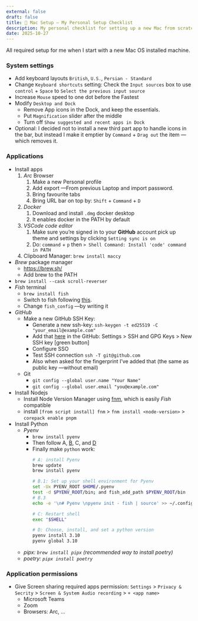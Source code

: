 ```yaml
---
external: false
draft: false
title: 🍎 Mac Setup — My Personal Setup Checklist
description: My personal checklist for setting up a new Mac from scratch.
date: 2025-10-27
---
```


All required setup for me when I start with a new Mac OS installed machine.

### System settings

- Add keyboard layouts `British`, `U.S.`, `Persian - Standard`
- Change `Keyboard shortcuts` setting: Check the `Input sources` box to use `control` + `Space` to `Select the previous input source`
- Increase `Mouse` speed to one dot before the Fastest
- Modify `Desktop and Dock`
  - Remove App icons in the Dock, and keep the essentials.
  - Put `Magnification` slider after the middle
  - Turn off `Show suggested and recent apps in Dock`
- Optional: I decided not to install a new third part app to handle icons in the bar, but instead I make it emptier by `Command` + `Drag out` the item —which removes it.

### Applications

- Install apps
  1. _Arc_ Browser
     1. Make a new Personal profile
     2. Add export —From previous Laptop and import password.
     3. Bring favourite tabs
     4. Bring URL bar on top by: `Shift` + `Command` + `D`
  2. _Docker_
     1. Download and install `.dmg` docker desktop
     2. It enables docker in the PATH by default
  3. _VSCode code editor_
     1. Make sure you’re signed in to your **GitHub** account pick up theme and settings by clicking `Setting sync is on`
     2. Do: `command` + `p` then `> Shell Command: Install 'code' command in PATH`
  4. Clipboard Manager: `brew install maccy`
- _Brew_ package manager
  - https://brew.sh/
  - Add brew to the PATH
- `brew install --cask scroll-reverser`
- _Fish_ terminal
  - `brew install fish`
  - Switch to fish following [this](https://askubuntu.com/a/26440).
  - Change `fish_config` —by writing it
- _GitHub_
  - Make a new GitHub SSH Key:
    - Generate a new ssh-key: `ssh-keygen -t ed25519 -C "your_email@example.com"`
    - Add that [here](https://github.com/settings/keys) in the GitHub: Settings > SSH and GPG Keys > New SSH key [green button]
    - Configure SSO
    - Test SSH connection `ssh -T git@github.com`
    - Also when asked for the fingerprint I’ve added that (the same as public key —without email)
  - Git
    - `git config --global user.name "Your Name"`
    - `git config --global user.email "you@example.com"`
- Install Nodejs
  - Install Node Version Manager using [fnm](https://github.com/Schniz/fnm?tab=readme-ov-file), which is easily _Fish_ compatible
  - install `[from script install] fnm` > `fnm install <node-version>` > `corepack enable pnpm`
- Install Python
  - _Pyenv_
    - `brew install pyenv`
    - Then follow A, [B](https://github.com/pyenv/pyenv?tab=readme-ov-file#b-set-up-your-shell-environment-for-pyenv), C, and [D](https://github.com/pyenv/pyenv/wiki#suggested-build-environment)
    - Finally make `python` work:
      ```bash
      # A: install Pyenv
      brew update
      brew install pyenv

      # B.1: Set up your shell environment for Pyenv
      set -Ux PYENV_ROOT $HOME/.pyenv
      test -d $PYENV_ROOT/bin; and fish_add_path $PYENV_ROOT/bin
      # B.3
      echo -e '\n# Pyenv \npyenv init - fish | source' >> ~/.config/fish/config.fish

      # C: Restart shell
      exec "$SHELL"

      # D: Choose, install, and set a python version
      pyenv install 3.10
      pyenv global 3.10
      ```
  - _pipx: `brew install pipx` (recommended way to install poetry)_
  - _poetry: `pipx install poetry`_

### Application permissions

- Give Screen sharing required apps permission: `Settings` > `Privacy & Secrity` > `Screen & System Audio recording` > `+ <app name>`
  - Microsoft Teams
  - Zoom
  - Browsers: Arc, …
